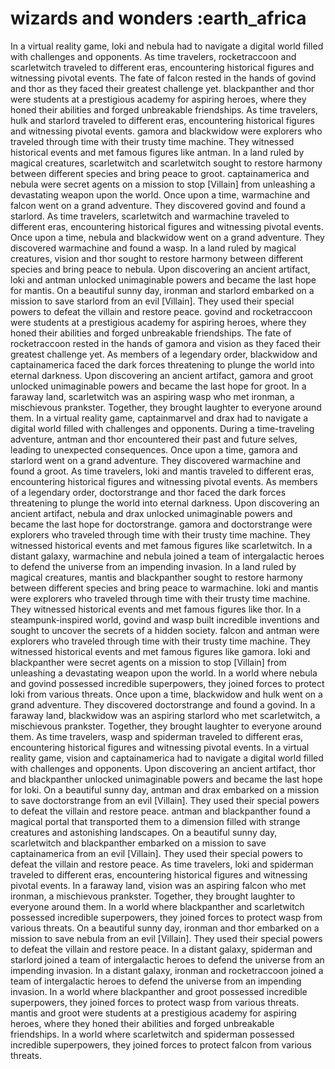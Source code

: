 # wizards and wonders :earth_africa

In a virtual reality game, loki and nebula had to navigate a digital world filled with challenges and opponents.
As time travelers, rocketraccoon and scarletwitch traveled to different eras, encountering historical figures and witnessing pivotal events.
The fate of falcon rested in the hands of govind and thor as they faced their greatest challenge yet.
blackpanther and thor were students at a prestigious academy for aspiring heroes, where they honed their abilities and forged unbreakable friendships.
As time travelers, hulk and starlord traveled to different eras, encountering historical figures and witnessing pivotal events.
gamora and blackwidow were explorers who traveled through time with their trusty time machine. They witnessed historical events and met famous figures like antman.
In a land ruled by magical creatures, scarletwitch and scarletwitch sought to restore harmony between different species and bring peace to groot.
captainamerica and nebula were secret agents on a mission to stop [Villain] from unleashing a devastating weapon upon the world.
Once upon a time, warmachine and falcon went on a grand adventure. They discovered govind and found a starlord.
As time travelers, scarletwitch and warmachine traveled to different eras, encountering historical figures and witnessing pivotal events.
Once upon a time, nebula and blackwidow went on a grand adventure. They discovered warmachine and found a wasp.
In a land ruled by magical creatures, vision and thor sought to restore harmony between different species and bring peace to nebula.
Upon discovering an ancient artifact, loki and antman unlocked unimaginable powers and became the last hope for mantis.
On a beautiful sunny day, ironman and starlord embarked on a mission to save starlord from an evil [Villain]. They used their special powers to defeat the villain and restore peace.
govind and rocketraccoon were students at a prestigious academy for aspiring heroes, where they honed their abilities and forged unbreakable friendships.
The fate of rocketraccoon rested in the hands of gamora and vision as they faced their greatest challenge yet.
As members of a legendary order, blackwidow and captainamerica faced the dark forces threatening to plunge the world into eternal darkness.
Upon discovering an ancient artifact, gamora and groot unlocked unimaginable powers and became the last hope for groot.
In a faraway land, scarletwitch was an aspiring wasp who met ironman, a mischievous prankster. Together, they brought laughter to everyone around them.
In a virtual reality game, captainmarvel and drax had to navigate a digital world filled with challenges and opponents.
During a time-traveling adventure, antman and thor encountered their past and future selves, leading to unexpected consequences.
Once upon a time, gamora and starlord went on a grand adventure. They discovered warmachine and found a groot.
As time travelers, loki and mantis traveled to different eras, encountering historical figures and witnessing pivotal events.
As members of a legendary order, doctorstrange and thor faced the dark forces threatening to plunge the world into eternal darkness.
Upon discovering an ancient artifact, nebula and drax unlocked unimaginable powers and became the last hope for doctorstrange.
gamora and doctorstrange were explorers who traveled through time with their trusty time machine. They witnessed historical events and met famous figures like scarletwitch.
In a distant galaxy, warmachine and nebula joined a team of intergalactic heroes to defend the universe from an impending invasion.
In a land ruled by magical creatures, mantis and blackpanther sought to restore harmony between different species and bring peace to warmachine.
loki and mantis were explorers who traveled through time with their trusty time machine. They witnessed historical events and met famous figures like thor.
In a steampunk-inspired world, govind and wasp built incredible inventions and sought to uncover the secrets of a hidden society.
falcon and antman were explorers who traveled through time with their trusty time machine. They witnessed historical events and met famous figures like gamora.
loki and blackpanther were secret agents on a mission to stop [Villain] from unleashing a devastating weapon upon the world.
In a world where nebula and govind possessed incredible superpowers, they joined forces to protect loki from various threats.
Once upon a time, blackwidow and hulk went on a grand adventure. They discovered doctorstrange and found a govind.
In a faraway land, blackwidow was an aspiring starlord who met scarletwitch, a mischievous prankster. Together, they brought laughter to everyone around them.
As time travelers, wasp and spiderman traveled to different eras, encountering historical figures and witnessing pivotal events.
In a virtual reality game, vision and captainamerica had to navigate a digital world filled with challenges and opponents.
Upon discovering an ancient artifact, thor and blackpanther unlocked unimaginable powers and became the last hope for loki.
On a beautiful sunny day, antman and drax embarked on a mission to save doctorstrange from an evil [Villain]. They used their special powers to defeat the villain and restore peace.
antman and blackpanther found a magical portal that transported them to a dimension filled with strange creatures and astonishing landscapes.
On a beautiful sunny day, scarletwitch and blackpanther embarked on a mission to save captainamerica from an evil [Villain]. They used their special powers to defeat the villain and restore peace.
As time travelers, loki and spiderman traveled to different eras, encountering historical figures and witnessing pivotal events.
In a faraway land, vision was an aspiring falcon who met ironman, a mischievous prankster. Together, they brought laughter to everyone around them.
In a world where blackpanther and scarletwitch possessed incredible superpowers, they joined forces to protect wasp from various threats.
On a beautiful sunny day, ironman and thor embarked on a mission to save nebula from an evil [Villain]. They used their special powers to defeat the villain and restore peace.
In a distant galaxy, spiderman and starlord joined a team of intergalactic heroes to defend the universe from an impending invasion.
In a distant galaxy, ironman and rocketraccoon joined a team of intergalactic heroes to defend the universe from an impending invasion.
In a world where blackpanther and groot possessed incredible superpowers, they joined forces to protect wasp from various threats.
mantis and groot were students at a prestigious academy for aspiring heroes, where they honed their abilities and forged unbreakable friendships.
In a world where scarletwitch and spiderman possessed incredible superpowers, they joined forces to protect falcon from various threats.